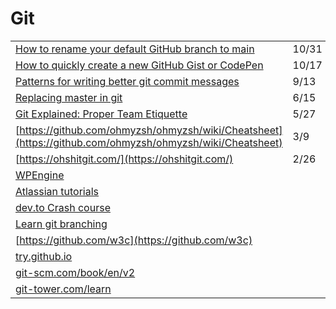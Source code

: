 # Git

|  |  |
| :--- | :--- |
| [How to rename your default GitHub branch to main](https://gomakethings.com/how-to-rename-your-default-github-branch-to-main/) | 10/31 |
| [How to quickly create a new GitHub Gist or CodePen](https://gomakethings.com/how-to-quickly-create-a-new-github-gist-or-codepen/) | 10/17 |
| [Patterns for writing better git commit messages](https://dev.to/helderburato/patterns-for-writing-better-git-commit-messages-4ba0?utm_source=digest_mailer&utm_medium=email&utm_campaign=digest_email) | 9/13 |
| [Replacing master in git](https://dev.to/damcosset/replacing-master-in-git-2jim) | 6/15 |
| [Git Explained: Proper Team Etiquette](https://dev.to/milu_franz/git-explained-proper-team-etiquette-1od) | 5/27 |
| [https://github.com/ohmyzsh/ohmyzsh/wiki/Cheatsheet](https://github.com/ohmyzsh/ohmyzsh/wiki/Cheatsheet) | 3/9 |
| [https://ohshitgit.com/](https://ohshitgit.com/) | 2/26 |
| [WPEngine](https://wpengine.com/git/) |  |
| [Atlassian tutorials](https://www.atlassian.com/git/tutorials) |  |
| [dev.to Crash course](https://dev.to/chrisachard/confused-by-git-here-s-a-git-crash-course-to-fix-that-4cmi) |  |
| [Learn git branching](https://learngitbranching.js.org/) |  |
| [https://github.com/w3c](https://github.com/w3c) |  |
| [try.github.io](https://hashnode.com/util/redirect?url=https://try.github.io/) |  |
| [git-scm.com/book/en/v2](https://git-scm.com/book/en/v2) |  |
| [git-tower.com/learn](https://hashnode.com/util/redirect?url=https://www.git-tower.com/learn/) |  |



